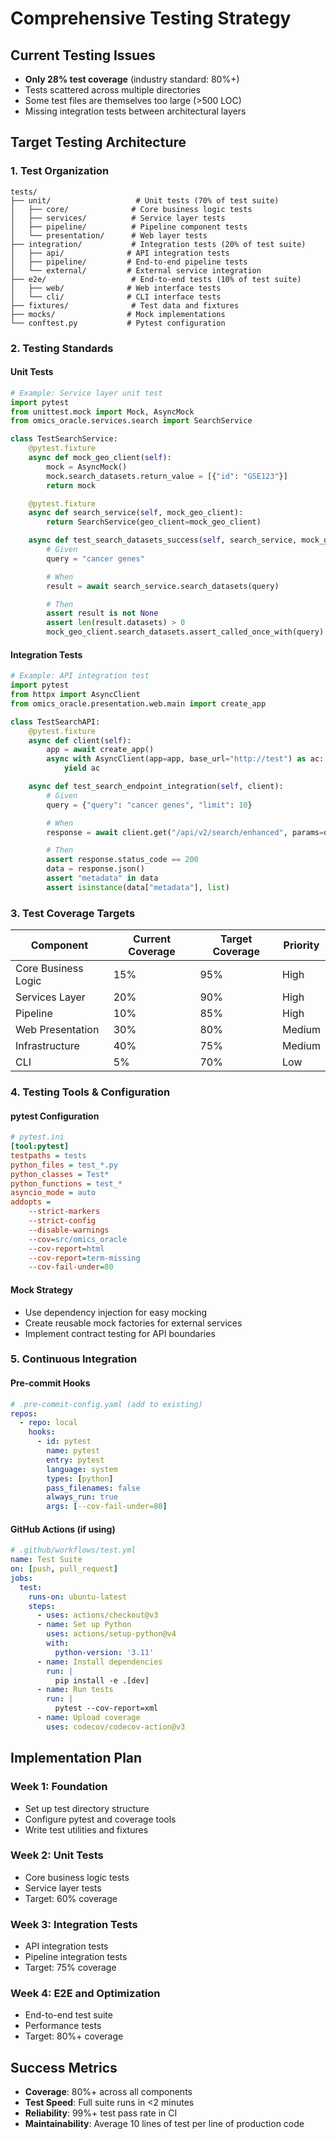 # Comprehensive Testing Strategy

## Current Testing Issues
- **Only 28% test coverage** (industry standard: 80%+)
- Tests scattered across multiple directories
- Some test files are themselves too large (>500 LOC)
- Missing integration tests between architectural layers

## Target Testing Architecture

### 1. Test Organization
```
tests/
├── unit/                   # Unit tests (70% of test suite)
│   ├── core/              # Core business logic tests
│   ├── services/          # Service layer tests
│   ├── pipeline/          # Pipeline component tests
│   └── presentation/      # Web layer tests
├── integration/           # Integration tests (20% of test suite)
│   ├── api/              # API integration tests
│   ├── pipeline/         # End-to-end pipeline tests
│   └── external/         # External service integration
├── e2e/                   # End-to-end tests (10% of test suite)
│   ├── web/              # Web interface tests
│   └── cli/              # CLI interface tests
├── fixtures/              # Test data and fixtures
├── mocks/                # Mock implementations
└── conftest.py           # Pytest configuration
```

### 2. Testing Standards

#### Unit Tests
```python
# Example: Service layer unit test
import pytest
from unittest.mock import Mock, AsyncMock
from omics_oracle.services.search import SearchService

class TestSearchService:
    @pytest.fixture
    async def mock_geo_client(self):
        mock = AsyncMock()
        mock.search_datasets.return_value = [{"id": "GSE123"}]
        return mock

    @pytest.fixture
    async def search_service(self, mock_geo_client):
        return SearchService(geo_client=mock_geo_client)

    async def test_search_datasets_success(self, search_service, mock_geo_client):
        # Given
        query = "cancer genes"

        # When
        result = await search_service.search_datasets(query)

        # Then
        assert result is not None
        assert len(result.datasets) > 0
        mock_geo_client.search_datasets.assert_called_once_with(query)
```

#### Integration Tests
```python
# Example: API integration test
import pytest
from httpx import AsyncClient
from omics_oracle.presentation.web.main import create_app

class TestSearchAPI:
    @pytest.fixture
    async def client(self):
        app = await create_app()
        async with AsyncClient(app=app, base_url="http://test") as ac:
            yield ac

    async def test_search_endpoint_integration(self, client):
        # Given
        query = {"query": "cancer genes", "limit": 10}

        # When
        response = await client.get("/api/v2/search/enhanced", params=query)

        # Then
        assert response.status_code == 200
        data = response.json()
        assert "metadata" in data
        assert isinstance(data["metadata"], list)
```

### 3. Test Coverage Targets

| Component | Current Coverage | Target Coverage | Priority |
|-----------|------------------|-----------------|----------|
| Core Business Logic | 15% | 95% | High |
| Services Layer | 20% | 90% | High |
| Pipeline | 10% | 85% | High |
| Web Presentation | 30% | 80% | Medium |
| Infrastructure | 40% | 75% | Medium |
| CLI | 5% | 70% | Low |

### 4. Testing Tools & Configuration

#### pytest Configuration
```ini
# pytest.ini
[tool:pytest]
testpaths = tests
python_files = test_*.py
python_classes = Test*
python_functions = test_*
asyncio_mode = auto
addopts =
    --strict-markers
    --strict-config
    --disable-warnings
    --cov=src/omics_oracle
    --cov-report=html
    --cov-report=term-missing
    --cov-fail-under=80
```

#### Mock Strategy
- Use dependency injection for easy mocking
- Create reusable mock factories for external services
- Implement contract testing for API boundaries

### 5. Continuous Integration

#### Pre-commit Hooks
```yaml
# .pre-commit-config.yaml (add to existing)
repos:
  - repo: local
    hooks:
      - id: pytest
        name: pytest
        entry: pytest
        language: system
        types: [python]
        pass_filenames: false
        always_run: true
        args: [--cov-fail-under=80]
```

#### GitHub Actions (if using)
```yaml
# .github/workflows/test.yml
name: Test Suite
on: [push, pull_request]
jobs:
  test:
    runs-on: ubuntu-latest
    steps:
      - uses: actions/checkout@v3
      - name: Set up Python
        uses: actions/setup-python@v4
        with:
          python-version: '3.11'
      - name: Install dependencies
        run: |
          pip install -e .[dev]
      - name: Run tests
        run: |
          pytest --cov-report=xml
      - name: Upload coverage
        uses: codecov/codecov-action@v3
```

## Implementation Plan

### Week 1: Foundation
- Set up test directory structure
- Configure pytest and coverage tools
- Write test utilities and fixtures

### Week 2: Unit Tests
- Core business logic tests
- Service layer tests
- Target: 60% coverage

### Week 3: Integration Tests
- API integration tests
- Pipeline integration tests
- Target: 75% coverage

### Week 4: E2E and Optimization
- End-to-end test suite
- Performance tests
- Target: 80%+ coverage

## Success Metrics
- **Coverage**: 80%+ across all components
- **Test Speed**: Full suite runs in <2 minutes
- **Reliability**: 99%+ test pass rate in CI
- **Maintainability**: Average 10 lines of test per line of production code
